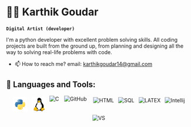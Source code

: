 # 🧞‍♂️ Karthik Goudar

**` Digital Artist (developer) `**

I'm a python developer with excellent problem solving skills. All coding projects are built from the ground up, from planning and designing all the way to solving real-life problems with code. 

- 📫 How to reach me? email: karthikgoudar14@gmail.com 

<!--
**karthikgoudar/KarthikGoudar** is a ✨ _special_ ✨ repository because its `README.md` (this file) appears on your GitHub profile.


- 🌱 I’m currently learning - Full Stack Development

-->

## 🧰 Languages and Tools:
<p align="center">
<img src="https://raw.githubusercontent.com/github/explore/80688e429a7d4ef2fca1e82350fe8e3517d3494d/topics/python/python.png" alt="Python" height="40" style="vertical-align:top; margin:4px">
          
<img src="https://raw.githubusercontent.com/github/explore/80688e429a7d4ef2fca1e82350fe8e3517d3494d/topics/linux/linux.png" alt="Linux" height="40" style="vertical-align:top; margin:4px" alt="Windows" height="40" style="vertical-align:top; margin:4px">
          
<img align="centre" alt="C" title="C" width="30px" style="padding-right:10px;"  src="https://cdn.jsdelivr.net/gh/devicons/devicon/icons/c/c-original.svg" height="40" style="vertical-align:top; margin:4px" alt="Windows" height="40" style="vertical-align:top; margin:4px" />
          
<img align="centre" alt="GitHub" title="Github" width="30px" style="padding-right:10px;" src="https://cdn.jsdelivr.net/gh/devicons/devicon/icons/github/github-original.svg" height="40" style="vertical-align:top; margin:4px" alt="Windows" height="40" style="vertical-align:top; margin:4px"/>

<img src="https://cdn.jsdelivr.net/gh/devicons/devicon/icons/html5/html5-original-wordmark.svg" alt="HTML" height="40" style="vertical-align:top; margin:4px"/>

<img src="https://cdn.jsdelivr.net/gh/devicons/devicon/icons/sqlite/sqlite-original-wordmark.svg" alt="SQL" height="50" style="vertical-align:top; margin:4px" />
      
 <img src="https://cdn.jsdelivr.net/gh/devicons/devicon/icons/latex/latex-original.svg" alt="LATEX" height="40" style="vertical-align:top; margin:4px" />
          
       
<img src="https://cdn.jsdelivr.net/gh/devicons/devicon/icons/intellij/intellij-plain-wordmark.svg" alt="Intellij" height="50" style="vertical-align:top; margin:4px" />
          
 <img src="https://cdn.jsdelivr.net/gh/devicons/devicon/icons/visualstudio/visualstudio-plain-wordmark.svg" alt="VS" height="50" style="vertical-align:top; margin:4px"/>
          
          
